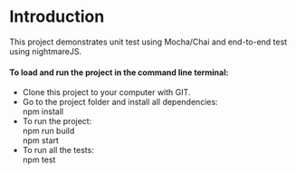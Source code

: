# Introduction
This project demonstrates unit test using Mocha/Chai and end-to-end test using nightmareJS.

<h4>To load and run the project in the command line terminal:</h4>
<p>
<ul>
  <li>
    Clone this project to your computer with GIT.
  </li>
  <li>
    Go to the project folder and install all dependencies:<br> 
    npm install
  </li>
  <li>
  To run the project:<br> 
  npm run build
  <br>  
  npm start
  </li>
  <li>
  To run all the tests:<br> 
  npm test
  </li>
</ul>
</p>
